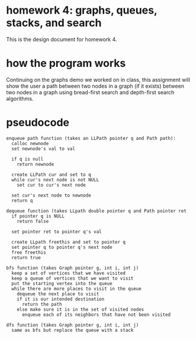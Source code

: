 
# homework 4: graphs, queues, stacks, and search

This is the design document for homework 4.

# how the program works

Continuing on the graphs demo we worked on in class, this assignment will show the user a path between two nodes in a graph (if it exists) between two nodes in a graph using bread-first search and depth-first search algorithms.

# pseudocode

```
enqueue path function (takes an LLPath pointer q and Path path):
  calloc newnode
  set newnode's val to val

  if q is null
    return newnode

  create LLPath cur and set to q
  while cur's next node is not NULL
    set cur to cur's next node

  set cur's next node to newnode
  return q

dequeue function (takes LLpath double pointer q and Path pointer ret
  if pointer q is NULL
    return false

  set pointer ret to pointer q's val
  
  create LLpath freethis and set to pointer q
  set pointer q to pointer q's next node
  free freethis
  return true

bfs function (takes Graph pointer g, int i, int j)
  keep a set of vertices that we have visited
  keep a queue of vertices that we want to visit
  put the starting vertex into the queue
  while there are more places to visit in the queue
    dequeue the next place to visit
    if it is our intended destination
      return the path
    else make sure it is in the set of visited nodes
      enqueue each of its neighbors that have not been visited

dfs function (takes Graph pointer g, int i, int j)
  same as bfs but replace the queue with a stack
```
